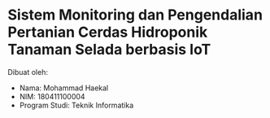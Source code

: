 # Sistem Monitoring dan Pengendalian Pertanian Cerdas Hidroponik Tanaman Selada berbasis IoT

Dibuat oleh:
- Nama: Mohammad Haekal
- NIM: 180411100004
- Program Studi: Teknik Informatika
